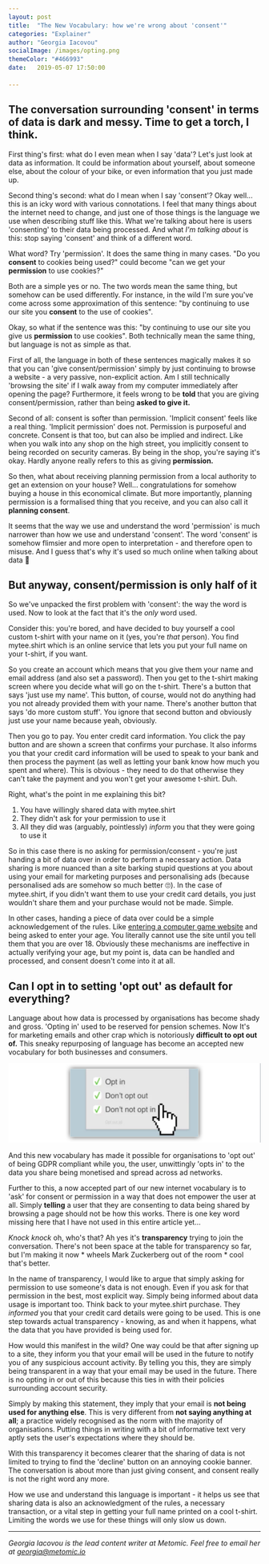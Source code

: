 ```yaml
---
layout: post
title:  "The New Vocabulary: how we're wrong about 'consent'"
categories: "Explainer"
author: "Georgia Iacovou"
socialImage: /images/opting.png
themeColor: "#466993"
date:   2019-05-07 17:50:00

---
```

## The conversation surrounding 'consent' in terms of data is dark and messy. Time to get a torch, I think.

First thing's first: what do I even mean when I say 'data'? Let's just look at data as information. It could be information about yourself, about someone else, about the colour of your bike, or even information that you just made up. 

Second thing's second: what do I mean when I say 'consent'? Okay well... this is an icky word with various connotations. I feel that many things about the internet need to change, and just one of those things is the language we use when describing stuff like this. What we're talking about here is users 'consenting' to their data being processed. And what *I'm talking about* is this: stop saying 'consent' and think of a different word.

What word? Try 'permission'. It does the same thing in many cases. "Do you **consent** to cookies being used?" could become "can we get your **permission** to use cookies?"

Both are a simple yes or no. The two words mean the same thing, but somehow can be used differently. For instance, in the wild I'm sure you've come across some approximation of this sentence: "by continuing to use our site you **consent** to the use of cookies".

Okay, so what if the sentence was this: "by continuing to use our site you give us **permission** to use cookies". Both technically mean the same thing, but language is not as simple as that. 

First of all, the language in both of these sentences magically makes it so that you can 'give consent/permission' simply by just continuing to browse a website - a very passive, non-explicit action. Am I still technically 'browsing the site' if I walk away from my computer immediately after opening the page? Furthermore, it feels wrong to be **told** that you are giving consent/permission, rather than being **asked to give it.**

Second of all: consent is softer than permission. 'Implicit consent' feels like a real thing. 'Implicit permission' does not. Permission is purposeful and concrete. Consent is that too, but can also be implied and indirect. Like when you walk into any shop on the high street, you implicitly consent to being recorded on security cameras. By being in the shop, you're saying it's okay. Hardly anyone really refers to this as giving **permission.**

So then, what about receiving planning permission from a local authority to get an extension on your house? Well... congratulations for somehow buying a house in this economical climate. But more importantly, planning permission is a formalised thing that you receive, and you can also call it **planning consent**.

It seems that the way we use and understand the word 'permission' is much narrower than how we use and understand 'consent'. The word 'consent' is somehow flimsier and more open to interpretation - and therefore open to misuse. And I guess that's why it's used so much online when talking about data 🤔

## But anyway, consent/permission is only half of it

So we've unpacked the first problem with 'consent': the way the word is used. Now to look at the fact that it's the *only* word used.

Consider this: you're bored, and have decided to buy yourself a cool custom t-shirt with your name on it (yes, you're *that* person). You find mytee.shirt which is an online service that lets you put your full name  on your t-shirt, if you want.

So you create an account which means that you give them your name and email address (and also set a password). Then you get to the t-shirt making screen where you decide what will go on the t-shirt. There's a button that says 'just use my name'. This button, of course, would not do anything had you not already provided them with your name. There's another button that says 'do more custom stuff'. You ignore that second button and obviously just use your name because yeah, obviously.

Then you go to pay. You enter credit card information. You click the pay button and are shown a screen that confirms your purchase. It also informs you that your credit card information will be used to speak to your bank and then process the payment (as well as letting your bank know how much you spent and where). This is obvious - they need to do that otherwise they can't take the payment and you won't get your awesome t-shirt. Duh. 

Right, what's the point in me explaining this bit?

1. You have willingly shared data with mytee.shirt
2. They didn't ask for your permission to use it
3. All they did was (arguably, pointlessly) *inform* you that they were going to use it

So in this case there is no asking for permission/consent - you're just handing a bit of data over in order to perform a necessary action. Data sharing is more nuanced than a site barking stupid questions at you about using your email for marketing purposes and personalising ads (because personalised ads are somehow so much better 🙄). In the case of mytee.shirt, if you didn't want them to use your credit card details, you just wouldn't share them and your purchase would not be made. Simple.

In other cases, handing a piece of data over could be a simple acknowledgement of the rules. Like [entering a computer game website](https://store.steampowered.com/agecheck/app/287700/) and being asked to enter your age. You literally cannot use the site until you tell them that you are over 18. Obviously these mechanisms are ineffective in actually verifying your age, but my point is, data can be handled and processed, and consent doesn't come into it at all.

## Can I opt in to setting 'opt out' as default for everything?

Language about how data is processed by organisations has become shady and gross. 'Opting in' used to be reserved for pension schemes. Now It's for marketing emails and other crap which is notoriously **difficult to opt out of.** This sneaky repurposing of language has become an accepted new vocabulary for both businesses and consumers.

![](/images/opting.png)

And this new vocabulary has made it possible for organisations to 'opt out' of being GDPR compliant while you, the user, unwittingly 'opts in' to the data you share being monetised and spread across ad networks.

Further to this, a now accepted part of our new internet vocabulary is to 'ask' for consent or permission in a way that does not empower the user at all. Simply **telling** a user that they are consenting to data being shared by browsing a page should not be how this works. There is one key word missing here that I have not used in this entire article yet...

*Knock knock* oh, who's that? Ah yes it's **transparency** trying to join the conversation. There's not been space at the table for transparency so far, but I'm making it now * wheels Mark Zuckerberg out of the room * cool that's better.

In the name of transparency, I would like to argue that simply asking for permission to use someone's data is not enough. Even if you ask for that permission in the best, most explicit way. Simply being informed about data usage is important too. Think back to your mytee.shirt purchase. They *informed* you that your credit card details were going to be used. This is one step towards actual transparency - knowing, as and when it happens, what the data that you have provided is being used for.

How would this manifest in the wild? One way could be that after signing up to a site, they inform you that your email will be used in the future to notify you of any suspicious account activity. By telling you this, they are simply being transparent in a way that your email may be used in the future. There is no opting in or out of this because this ties in with their policies surrounding account security.

Simply by making this statement, they imply that your email is **not being used for anything else**. This is very different from **not saying anything at all**; a practice widely recognised as the norm with the majority of organisations. Putting things in writing with a bit of informative text very aptly sets the user's expectations where they should be.

With this transparency it becomes clearer that the sharing of data is not limited to trying to find the 'decline' button on an annoying cookie banner. The conversation is about more than just giving consent, and consent really is not the right word any more.

How we use and understand this language is important - it helps us see that sharing data is also an acknowledgment of the rules, a necessary transaction, or a vital step in getting your full name printed on a cool t-shirt. Limiting the words we use for these things will only slow us down.

---

*Georgia Iacovou is the lead content writer at Metomic. Feel free to email her at georgia@metomic.io*